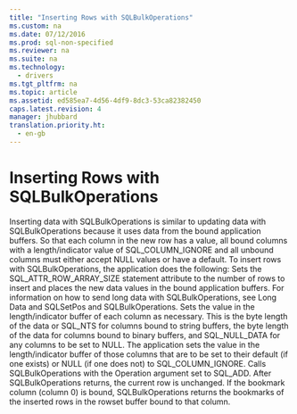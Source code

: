 ```yaml
---
title: "Inserting Rows with SQLBulkOperations"
ms.custom: na
ms.date: 07/12/2016
ms.prod: sql-non-specified
ms.reviewer: na
ms.suite: na
ms.technology: 
  - drivers
ms.tgt_pltfrm: na
ms.topic: article
ms.assetid: ed585ea7-4d56-4df9-8dc3-53ca82382450
caps.latest.revision: 4
manager: jhubbard
translation.priority.ht: 
  - en-gb
---
```

# Inserting Rows with SQLBulkOperations
<?xml version="1.0" encoding="utf-8"?>
<developerConceptualDocument xmlns="http://ddue.schemas.microsoft.com/authoring/2003/5" xmlns:xlink="http://www.w3.org/1999/xlink" xmlns:xsi="http://www.w3.org/2001/XMLSchema-instance" xsi:schemaLocation="http://ddue.schemas.microsoft.com/authoring/2003/5 http://dduestorage.blob.core.windows.net/ddueschema/developer.xsd">
  <introduction>
    <para>Inserting data with <legacyBold>SQLBulkOperations</legacyBold> is similar to updating data with <legacyBold>SQLBulkOperations</legacyBold> because it uses data from the bound application buffers. </para>
    <para>So that each column in the new row has a value, all bound columns with a length/indicator value of SQL_COLUMN_IGNORE and all unbound columns must either accept NULL values or have a default.</para>
    <para>To insert rows with <legacyBold>SQLBulkOperations</legacyBold>, the application does the following:  </para>
    <list class="ordered">
      <listItem>
        <para>Sets the SQL_ATTR_ROW_ARRAY_SIZE statement attribute to the number of rows to insert and places the new data values in the bound application buffers. For information on how to send long data with <legacyBold>SQLBulkOperations</legacyBold>, see <legacyLink xlink:href="e2fdf842-5e4c-46ca-bb21-4625c3324f28">Long Data and SQLSetPos and SQLBulkOperations</legacyLink>.</para>
      </listItem>
      <listItem>
        <para>Sets the value in the length/indicator buffer of each column as necessary. This is the byte length of the data or SQL_NTS for columns bound to string buffers, the byte length of the data for columns bound to binary buffers, and SQL_NULL_DATA for any columns to be set to NULL. The application sets the value in the length/indicator buffer of those columns that are to be set to their default (if one exists) or NULL (if one does not) to SQL_COLUMN_IGNORE.</para>
      </listItem>
      <listItem>
        <para>Calls <legacyBold>SQLBulkOperations</legacyBold> with the <legacyItalic>Operation</legacyItalic> argument set to SQL_ADD.</para>
      </listItem>
    </list>
    <para>After <legacyBold>SQLBulkOperations</legacyBold> returns, the current row is unchanged. If the bookmark column (column 0) is bound, <legacyBold>SQLBulkOperations</legacyBold> returns the bookmarks of the inserted rows in the rowset buffer bound to that column.</para>
  </introduction>
  <relatedTopics />
</developerConceptualDocument>